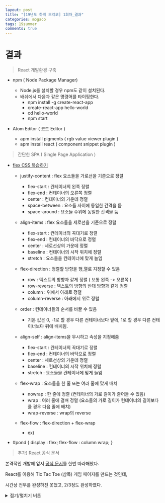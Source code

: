 ```yaml
---
layout: post
title: "[19년도 하계 모각코] 1회차_결과"
categories: mogaco
tags: 19summer
comments: true
---
```


# 결과

> React 개발환경 구축

- npm ( Node Package Manager)
  - Node.js를 설치할 경우 npm도 같이 설치된다.
  - 배쉬에서 다음과 같은 명령어를 타이핑한다.
    - npm install -g create-react-app
    - create-react-app hello-world
    - cd hello-world
    - npm start

- Atom Editor ( 코드 Editor )
  - apm install pigments ( rgb value viewer plugin )
  - apm install react ( component snippet plugin )



> 간단한 SPA ( Single Page Application )

- [flex CSS 복습하기](https://flexboxfroggy.com/#ko)

  - justify-content : flex 요소들을 가로선을 기준으로 정렬

    - flex-start : 컨테이너의 왼쪽 정렬
    - flex-end : 컨테이너의 오른쪽 정렬
    - center : 컨테이너의 가운데 정렬
    - space-between : 요소들 사이에 동일한 간격을 둠
    - space-around : 요소들 주위에 동일한 간격을 둠

  - align-items : flex 요소들을 세로선을 기준으로 정렬

    - flex-start : 컨테이너의 꼭대기로 정렬
    - flex-end : 컨테이너의 바닥으로 정렬
    - center : 세로선상의 가운데 정렬
    - baseline : 컨테이너의 시작 위치에 정렬
    - stretch : 요소들을 컨테이너에 맞게 늘임

  - flex-direction : 정렬할 방향을 행,열로 지정할 수 있음

    - row : 텍스트의 방향과 같게 정렬 ( 보통 왼쪽 -> 오른쪽 )
    - row-reverse : 텍스트의 방향의 반대 방향과 같게 정렬
    - column : 위에서 아래로 정렬
    - column-reverse : 아래에서 위로 정렬

  - order : 컨테이너들의 순서를 바꿀 수 있음

    - 기본 값은 0, -1로 할 경우 다른 컨테이너보다 앞에, 1로 할 경우 다른 컨테이너보다 뒤에 배치됨.

  - align-self : align-items을 무시하고 속성을 지정해줌

    - flex-start : 컨테이너의 꼭대기로 정렬
    - flex-end : 컨테이너의 바닥으로 정렬
    - center : 세로선상의 가운데 정렬
    - baseline : 컨테이너의 시작 위치에 정렬
    - stretch : 요소들을 컨테이너에 맞게 늘임

  - flex-wrap : 요소들을 한 줄 또는 여러 줄에 맞게 배치

    - nowrap : 한 줄에 정렬 (컨테이너의 가로 길이가 줄어들 수 있음)
    - wrap : 여러 줄에 걸쳐 정렬 (요소들의 가로 길이가 컨테이너의 길이보다 클 경우 다음 줄에 배치)
    - wrap-reverse : wrap의 reverse

  - flex-flow : flex-direction + flex-wrap

    - ex) 
- #pond {
	        display : flex; 
          flex-flow : column wrap;
        }



> 추가) React 공식 문서

본격적인 개발에 앞서 [공식 문서](https://reactjs-kr.firebaseapp.com/tutorial/tutorial.html)를 한번 따라해봤다.

React를 이용해 Tic Tac Toe (삼목) 게임 페이지를 만드는 것인데, 

시간상 전부를 완성하진 못했고, 2/3정도 완성하였다.

<details>
<summary>접기/펼치기 버튼</summary>
<div markdown="1">

```react
function Square(props) {
  return (
    <button className="square" onClick={props.onClick}>
      {props.value}
    </button>
  );
}

class Board extends React.Component {
  renderSquare(i) {
    return (
      <Square
        value={this.props.squares[i]}
        onClick={() => this.props.onClick(i)}
      />
    );
  }

  render() {
    return (
      <div>
        <div className="board-row">
          {this.renderSquare(0)}
          {this.renderSquare(1)}
          {this.renderSquare(2)}
        </div>
        <div className="board-row">
          {this.renderSquare(3)}
          {this.renderSquare(4)}
          {this.renderSquare(5)}
        </div>
        <div className="board-row">
          {this.renderSquare(6)}
          {this.renderSquare(7)}
          {this.renderSquare(8)}
        </div>
      </div>
    );
  }
}

class Game extends React.Component {
  constructor(props) {
    super(props);
    this.state = {
      history: [{
        squares: Array(9).fill(null)
      }],
      xIsNext: true
    };
  }

  handleClick(i) {
    const history = this.state.history;
    const current = history[history.length - 1];
    const squares = current.squares.slice();
    if (calculateWinner(squares) || squares[i]) {
      return;
    }
    squares[i] = this.state.xIsNext ? 'X' : 'O';
    this.setState({
      history: history.concat([{
        squares: squares
      }]),
      xIsNext: !this.state.xIsNext,
    });
  }

  render() {
    const history = this.state.history;
    const current = history[history.length - 1];
    const winner = calculateWinner(current.squares);

    let status;
    if (winner) {
      status = 'Winner: ' + winner;
    } else {
      status = 'Next player: ' + (this.state.xIsNext ? 'X' : 'O');
    }
    
    return (
      <div className="game">
        <div className="game-board">
          <Board
            squares={current.squares}
            onClick={(i) => this.handleClick(i)}
          />
        </div>
        <div className="game-info">
          <div>{status}</div>
          <ol>{/* TODO */}</ol>
        </div>
      </div>
    );
  }
}

// ========================================

ReactDOM.render(
  <Game />,
  document.getElementById('root')
);

function calculateWinner(squares) {
  const lines = [
    [0, 1, 2],
    [3, 4, 5],
    [6, 7, 8],
    [0, 3, 6],
    [1, 4, 7],
    [2, 5, 8],
    [0, 4, 8],
    [2, 4, 6],
  ];
  for (let i = 0; i < lines.length; i++) {
    const [a, b, c] = lines[i];
    if (squares[a] && squares[a] === squares[b] && squares[a] === squares[c]) {
      return squares[a];
    }
  }
  return null;
}
```
</div>
</details>

   ```

   ```